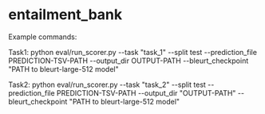 # entailment_bank

Example commands:

Task1:
python eval/run_scorer.py --task "task_1" --split test --prediction_file PREDICTION-TSV-PATH  --output_dir  OUTPUT-PATH  --bleurt_checkpoint "PATH to bleurt-large-512 model"

Task2:
python eval/run_scorer.py --task "task_2" --split test --prediction_file PREDICTION-TSV-PATH  --output_dir  "OUTPUT-PATH"  --bleurt_checkpoint "PATH to bleurt-large-512 model"

